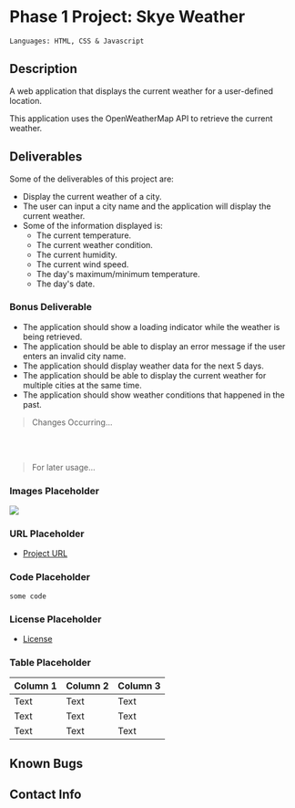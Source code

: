 # Phase 1 Project: Skye Weather


    Languages: HTML, CSS & Javascript

## Description

A web application that displays the current weather for a user-defined location.

This application uses the OpenWeatherMap API to retrieve the current weather.


## Deliverables

Some of the deliverables of this project are:

- Display the current weather of a city.
- The user can input a city name and the application will display the current weather.
- Some of the information displayed is:
    - The current temperature.
    - The current weather condition.
    - The current humidity.
    - The current wind speed.
    - The day's maximum/minimum temperature.
    - The day's date.

### Bonus Deliverable

- The application should show a loading indicator while the weather is being retrieved.
- The application should be able to display an error message if the user enters an invalid city name.
- The application should display weather data for the next 5 days.
- The application should be able to display the current weather for multiple cities at the same time.
- The application should show weather conditions that happened in the past.



> Changes Occurring...

<br /> <br />

> For later usage...

### Images Placeholder
![](./src/images/screenshots/)

### URL Placeholder
- [Project URL](https://github.com/ESPersonnel)

### Code Placeholder
```
some code
```

### License Placeholder
- [License]()

### Table Placeholder
| Column 1 | Column 2 | Column 3 |
| -------- | -------- | -------- |
| Text     | Text     | Text     |
| Text     | Text     | Text     |
| Text     | Text     | Text     |

## Known Bugs

## Contact Info